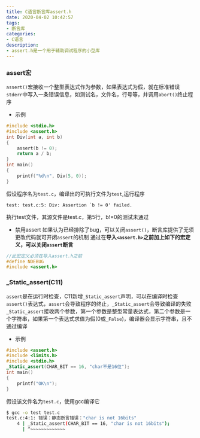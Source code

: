```yaml
---
title: C语言断言库assert.h
date: 2020-04-02 10:42:57
tags:
- 断言库
categories:
- C语言
description:
- assert.h是一个用于辅助调试程序的小型库
---
```


<!--more-->
### assert宏
`assert()`宏接收一个整型表达式作为参数，如果表达式为假，就在标准错误`stderr`中写入一条错误信息，如测试名，文件名，行号等，并调用`abort()`终止程序

* 示例

```C
#include <stdio.h>
#include <assert.h>
int Div(int a, int b)
{
    assert(b != 0);
    return a / b;
}
int main()
{
    printf("%d\n", Div(5, 0));
}
```

假设程序名为`test.c`，编译出的可执行文件为`test`,运行程序
```
test: test.c:5: Div: Assertion `b != 0' failed.
```

执行test文件，其源文件是test.c，第5行，b!=0的测试未通过

* 禁用assert
如果认为已经排除了bug，可以关闭`assert()`，断言库提供了无须更改代码就可开闭`assert`的机制
通过在**导入`<assert.h>`之前加上如下的宏定义，可以关闭`assert`断言**
```C
//此宏定义必须在导入assert.h之前
#define NDEBUG
#include <assert.h>
```


### _Static_assert(C11)
`assert`是在运行时检查，C11新增`_Static_assert`声明，可以在编译时检查`assert()`表达式，`assert`会导致程序的终止，`_Static_assert`会导致编译的失败
`_Static_assert`接收两个参数，第一个参数是整型常量表达式，第二个参数是一个字符串，如果第一个表达式求值为假(0或`_False`)，编译器会显示字符串，且不通过编译

* 示例
```C
#include <assert.h>
#include <limits.h>
#include <stdio.h>
_Static_assert(CHAR_BIT == 16, "char不是16位");
int main()
{
    printf("OK\n");
}
```

假设该文件名为`test.c`，使用gcc编译它
```bash
$ gcc -o test test.c
test.c:4:1: 错误：静态断言错误："char is not 16bits"
    4 | _Static_assert(CHAR_BIT == 16, "char is not 16bits");
      | ^~~~~~~~~~~~~~
```
